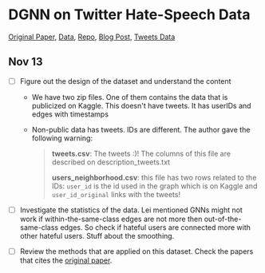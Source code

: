# DGNN on Twitter Hate-Speech Data

[Original Paper](https://arxiv.org/abs/1803.08977), [Data](https://www.kaggle.com/manoelribeiro/hateful-users-on-twitter#users_clean.graphml), [Repo](https://github.com/manoelhortaribeiro/GraphSageHatefulUsers), [Blog Post](https://medium.com/stellargraph/can-graph-machine-learning-identify-hate-speech-in-online-social-networks-58e3b80c9f7e), [Tweets Data](https://www.dropbox.com/sh/ayt6wcjzczhhtwp/AADS7aDFIiIbh-HtCaxdwsHqa?dl=0)

## Nov 13

- [ ] Figure out the design of the dataset and understand the content

  - We have two zip files. One of them contains the data that is publicized on Kaggle. This doesn't have tweets. It has userIDs and edges with timestamps 

  - Non-public data has tweets. IDs are different. The author gave the following warning:

    > **tweets.csv**: The tweets :)! The columns of this file are described on description_tweets.txt
    >
    > **users_neighborhood.csv**: this file has two rows related to the IDs: `user_id` is the id used in the graph which is on Kaggle and `user_id_original` links with the tweets!

- [ ] Investigate the statistics of the data. Lei mentioned GNNs might not work if within-the-same-class edges are not more then out-of-the-same-class edges. So check if hateful users are connected more with other hateful users. Stuff about the smoothing.
- [ ] Review the methods that are applied on this dataset. Check the papers that cites the [original paper](https://arxiv.org/abs/1803.08977). 